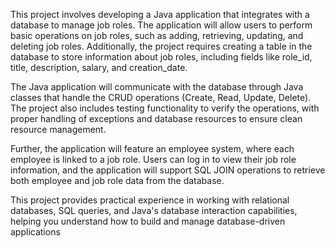 This project involves developing a Java application that integrates with a database to manage job roles. The application will allow users to perform basic operations on job roles, such as adding, retrieving, updating, and deleting job roles. Additionally, the project requires creating a table in the database to store information about job roles, including fields like role_id, title, description, salary, and creation_date.

The Java application will communicate with the database through Java classes that handle the CRUD operations (Create, Read, Update, Delete). The project also includes testing functionality to verify the operations, with proper handling of exceptions and database resources to ensure clean resource management.

Further, the application will feature an employee system, where each employee is linked to a job role. Users can log in to view their job role information, and the application will support SQL JOIN operations to retrieve both employee and job role data from the database.

This project provides practical experience in working with relational databases, SQL queries, and Java's database interaction capabilities, helping you understand how to build and manage database-driven applications
